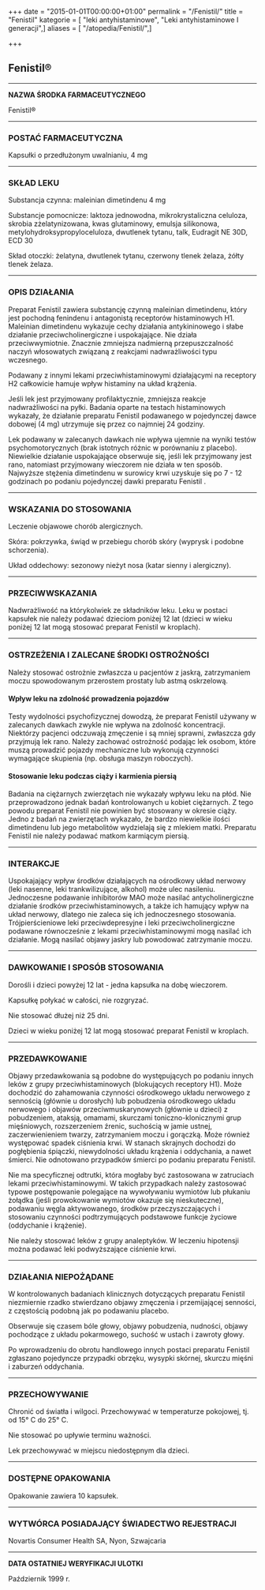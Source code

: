+++
date = "2015-01-01T00:00:00+01:00"
permalink = "/Fenistil/"
title = "Fenistil"
kategorie = [ "leki antyhistaminowe", "Leki antyhistaminowe I generacji",]
aliases = [ "/atopedia/Fenistil/",]

+++

Fenistil®
---------

------------------------------------------------------------------------

**NAZWA ŚRODKA FARMACEUTYCZNEGO**

Fenistil®

------------------------------------------------------------------------

### POSTAĆ FARMACEUTYCZNA

Kapsułki o przedłużonym uwalnianiu, 4 mg

------------------------------------------------------------------------

### SKŁAD LEKU

Substancja czynna: maleinian dimetindenu 4 mg

Substancje pomocnicze: laktoza jednowodna, mikrokrystaliczna celuloza, skrobia zżelatynizowana, kwas glutaminowy, emulsja silikonowa, metylohydroksypropyloceluloza, dwutlenek tytanu, talk, Eudragit NE 30D, ECD 30

Skład otoczki: żelatyna, dwutlenek tytanu, czerwony tlenek żelaza, żółty tlenek żelaza.

------------------------------------------------------------------------

### OPIS DZIAŁANIA

Preparat Fenistil zawiera substancję czynną maleinian dimetindenu, który jest pochodną fenindenu i antagonistą receptorów histaminowych H1. Maleinian dimetindenu wykazuje cechy działania antykininowego i słabe działanie przeciwcholinergiczne i uspokajające. Nie działa przeciwwymiotnie. Znacznie zmniejsza nadmierną przepuszczalność naczyń włosowatych związaną z reakcjami nadwrażliwości typu wczesnego.

Podawany z innymi lekami przeciwhistaminowymi działającymi na receptory H2 całkowicie hamuje wpływ histaminy na układ krążenia.

Jeśli lek jest przyjmowany profilaktycznie, zmniejsza reakcje nadwrażliwości na pyłki. Badania oparte na testach histaminowych wykazały, że działanie preparatu Fenistil podawanego w pojedynczej dawce dobowej (4 mg) utrzymuje się przez co najmniej 24 godziny.

Lek podawany w zalecanych dawkach nie wpływa ujemnie na wyniki testów psychomotorycznych (brak istotnych różnic w porównaniu z placebo). Niewielkie działanie uspokajające obserwuje się, jeśli lek przyjmowany jest rano, natomiast przyjmowany wieczorem nie działa w ten sposób. Najwyższe stężenia dimetindenu w surowicy krwi uzyskuje się po 7 - 12 godzinach po podaniu pojedynczej dawki preparatu Fenistil .

------------------------------------------------------------------------

### WSKAZANIA DO STOSOWANIA

Leczenie objawowe chorób alergicznych.

Skóra: pokrzywka, świąd w przebiegu chorób skóry (wyprysk i podobne schorzenia).

Układ oddechowy: sezonowy nieżyt nosa (katar sienny i alergiczny).

------------------------------------------------------------------------

### PRZECIWWSKAZANIA

Nadwrażliwość na którykolwiek ze składników leku. Leku w postaci kapsułek nie należy podawać dzieciom poniżej 12 lat (dzieci w wieku poniżej 12 lat mogą stosować preparat Fenistil w kroplach).

------------------------------------------------------------------------

### OSTRZEŻENIA I ZALECANE ŚRODKI OSTROŻNOŚCI

Należy stosować ostrożnie zwłaszcza u pacjentów z jaskrą, zatrzymaniem moczu spowodowanym przerostem prostaty lub astmą oskrzelową.

#### Wpływ leku na zdolność prowadzenia pojazdów

Testy wydolności psychofizycznej dowodzą, że preparat Fenistil używany w zalecanych dawkach zwykle nie wpływa na zdolność koncentracji. Niektórzy pacjenci odczuwają zmęczenie i są mniej sprawni, zwłaszcza gdy przyjmują lek rano. Należy zachować ostrożność podając lek osobom, które muszą prowadzić pojazdy mechaniczne lub wykonują czynności wymagające skupienia (np. obsługa maszyn roboczych).

#### Stosowanie leku podczas ciąży i karmienia piersią

Badania na ciężarnych zwierzętach nie wykazały wpływu leku na płód. Nie przeprowadzono jednak badań kontrolowanych u kobiet ciężarnych. Z tego powodu preparat Fenistil nie powinien być stosowany w okresie ciąży. Jedno z badań na zwierzętach wykazało, że bardzo niewielkie ilości dimetindenu lub jego metabolitów wydzielają się z mlekiem matki. Preparatu Fenistil nie należy podawać matkom karmiącym piersią.

------------------------------------------------------------------------

### INTERAKCJE

Uspokajający wpływ środków działających na ośrodkowy układ nerwowy (leki nasenne, leki trankwilizujące, alkohol) może ulec nasileniu. Jednoczesne podawanie inhibitorów MAO może nasilać antycholinergiczne działanie środków przeciwhistaminowych, a także ich hamujący wpływ na układ nerwowy, dlatego nie zaleca się ich jednoczesnego stosowania. Trójpierścieniowe leki przeciwdepresyjne i leki przeciwcholinergiczne podawane równocześnie z lekami przeciwhistaminowymi mogą nasilać ich działanie. Mogą nasilać objawy jaskry lub powodować zatrzymanie moczu.

------------------------------------------------------------------------

### DAWKOWANIE I SPOSÓB STOSOWANIA

Dorośli i dzieci powyżej 12 lat - jedna kapsułka na dobę wieczorem.

Kapsułkę połykać w całości, nie rozgryzać.

Nie stosować dłużej niż 25 dni.

Dzieci w wieku poniżej 12 lat mogą stosować preparat Fenistil w kroplach.

------------------------------------------------------------------------

### PRZEDAWKOWANIE

Objawy przedawkowania są podobne do występujących po podaniu innych leków z grupy przeciwhistaminowych (blokujących receptory H1). Może dochodzić do zahamowania czynności ośrodkowego układu nerwowego z sennością (głównie u dorosłych) lub pobudzenia ośrodkowego układu nerwowego i objawów przeciwmuskarynowych (głównie u dzieci) z pobudzeniem, ataksją, omamami, skurczami toniczno-klonicznymi grup mięśniowych, rozszerzeniem źrenic, suchością w jamie ustnej, zaczerwienieniem twarzy, zatrzymaniem moczu i gorączką. Może również występować spadek ciśnienia krwi. W stanach skrajnych dochodzi do pogłębienia śpiączki, niewydolności układu krążenia i oddychania, a nawet śmierci. Nie odnotowano przypadków śmierci po podaniu preparatu Fenistil.

Nie ma specyficznej odtrutki, która mogłaby być zastosowana w zatruciach lekami przeciwhistaminowymi. W takich przypadkach należy zastosować typowe postępowanie polegające na wywoływaniu wymiotów lub płukaniu żołądka (jeśli prowokowanie wymiotów okazuje się nieskuteczne), podawaniu węgla aktywowanego, środków przeczyszczających i stosowaniu czynności podtrzymujących podstawowe funkcje życiowe (oddychanie i krążenie).

Nie należy stosować leków z grupy analeptyków. W leczeniu hipotensji można podawać leki podwyższające ciśnienie krwi.

------------------------------------------------------------------------

### DZIAŁANIA NIEPOŻĄDANE

W kontrolowanych badaniach klinicznych dotyczących preparatu Fenistil niezmiernie rzadko stwierdzano objawy zmęczenia i przemijającej senności, z częstością podobną jak po podawaniu placebo.

Obserwuje się czasem bóle głowy, objawy pobudzenia, nudności, objawy pochodzące z układu pokarmowego, suchość w ustach i zawroty głowy.

Po wprowadzeniu do obrotu handlowego innych postaci preparatu Fenistil zgłaszano pojedyncze przypadki obrzęku, wysypki skórnej, skurczu mięśni i zaburzeń oddychania.

------------------------------------------------------------------------

### PRZECHOWYWANIE

Chronić od światła i wilgoci. Przechowywać w temperaturze pokojowej, tj. od 15° C do 25° C.

Nie stosować po upływie terminu ważności.

Lek przechowywać w miejscu niedostępnym dla dzieci.

------------------------------------------------------------------------

### DOSTĘPNE OPAKOWANIA

Opakowanie zawiera 10 kapsułek.

------------------------------------------------------------------------

### WYTWÓRCA POSIADAJĄCY ŚWIADECTWO REJESTRACJI

Novartis Consumer Health SA, Nyon, Szwajcaria

------------------------------------------------------------------------

**DATA OSTATNIEJ WERYFIKACJI ULOTKI**

Październik 1999 r.
